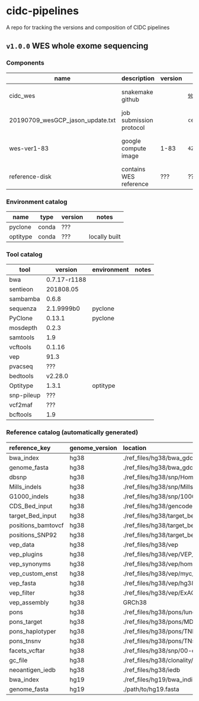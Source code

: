 # cidc-pipelines
A repo for tracking the versions and composition of CIDC pipelines

## `v1.0.0` WES whole exome sequencing

### Components

| name     | description      | version | hash    | label                 |
|----------|------------------|---------|---------|-----------------------|
| cidc_wes | snakemake github |         | [`9b26a3d`](https://github.com/CIMAC-CIDC/cidc-wes/commit/9b26a3d063716eb176a40a23ef5213edd3a7a785) | commit from 6/12/2019 |
| 20190709_wesGCP_jason_update.txt | job submission protocol | | `ce44437cb14f38aadabc53838ed45fa3` | md5 checksum of text file |
| wes-ver1-83 | google compute image | 1-83 | `42WmSpB8rSM=` | label fingerprint of the image |
| reference-disk | contains WES reference | ??? | ??? | ??? |

### Environment catalog

| name     | type |    version   | notes   |
|----------|------|--------------|---------|
| pyclone  | conda | ???         |         |
| optitype | conda | ???         | locally built |


### Tool catalog

| tool     | version      | environment | notes   |
|----------|--------------|-------------|---------|
| bwa      | 0.7.17-r1188 |         | |
| sentieon | 201808.05    |         | |
| sambamba | 0.6.8        |         | |
| sequenza | 2.1.9999b0    | pyclone  | |
| PyClone  | 0.13.1    | pyclone | |
| mosdepth |  0.2.3       |         | |
| samtools | 1.9          |         | |
| vcftools | 0.1.16       |         | |
| vep      | 91.3         |         | |
| pvacseq  | ???     |         | |
| bedtools | v2.28.0      |         | |
| Optitype | 1.3.1    | optitype | |
| snp-pileup | ???   |         | |
| vcf2maf | ??? |  | |
| bcftools | 1.9     |         | |

### Reference catalog (automatically generated)

| reference_key      | genome_version   | location                                                              | reference_version   | source   | date   |
|:-------------------|:-----------------|:----------------------------------------------------------------------|:--------------------|:---------|:-------|
| bwa_index          | hg38             | ./ref_files/hg38/bwa_gdc/GRCh38.d1.vd1.fa                             |                     |          |        |
| genome_fasta       | hg38             | ./ref_files/hg38/bwa_gdc/GRCh38.d1.vd1.fa                             |                     |          |        |
| dbsnp              | hg38             | ./ref_files/hg38/snp/Homo_sapiens_assembly38.dbsnp138.vcf             |                     |          |        |
| Mills_indels       | hg38             | ./ref_files/hg38/snp/Mills_and_1000G_gold_standard.indels.hg38.vcf.gz |                     |          |        |
| G1000_indels       | hg38             | ./ref_files/hg38/snp/1000G_phase1.snps.high_confidence.hg38.vcf.gz    |                     |          |        |
| CDS_Bed_input      | hg38             | ./ref_files/hg38/gencode27.canonical.bed                              |                     |          |        |
| target_Bed_input   | hg38             | ./ref_files/hg38/target_beds/mocha.liftover.hg38.bed                  |                     |          |        |
| positions_bamtovcf | hg38             | ./ref_files/hg38/target_beds/pos_bamtovcf.bed                         |                     |          |        |
| positions_SNP92    | hg38             | ./ref_files/hg38/target_beds/pos_filtervcf.bed                        |                     |          |        |
| vep_data           | hg38             | ./ref_files/hg38/vep                                                  |                     |          |        |
| vep_plugins        | hg38             | ./ref_files/hg38/vep/VEP_plugins                                      |                     |          |        |
| vep_synonyms       | hg38             | ./ref_files/hg38/vep/homo_sapiens/91_GRCh38/chr_synonyms.txt          |                     |          |        |
| vep_custom_enst    | hg38             | ./ref_files/hg38/vep/myc_isoform_overrides_uniprot                    |                     |          |        |
| vep_fasta          | hg38             | ./ref_files/hg38/vep/hg38.canonical.fa                                |                     |          |        |
| vep_filter         | hg38             | ./ref_files/hg38/vep/ExAC_nonTCGA.r0.3.1.sites.vep.vcf.gz             |                     |          |        |
| vep_assembly       | hg38             | GRCh38                                                                |                     |          |        |
| pons               | hg38             | ./ref_files/hg38/pons/lung_TCGA_cnv_pad0                              |                     |          |        |
| pons_target        | hg38             | ./ref_files/hg38/pons/MDA_Broad_Miao.target.bed                       |                     |          |        |
| pons_haplotyper    | hg38             | ./ref_files/hg38/pons/TNhaplotyper_PoN.vcf.gz                         |                     |          |        |
| pons_tnsnv         | hg38             | ./ref_files/hg38/pons/TNsnv_PoN.vcf                                   |                     |          |        |
| facets_vcftar      | hg38             | ./ref_files/hg38/snp/00-common_all.vcf.gz                             |                     |          |        |
| gc_file            | hg38             | ./ref_files/hg38/clonality/hg38.gc50Base.txt.gz                       |                     |          |        |
| neoantigen_iedb    | hg38             | ./ref_files/hg38/iedb                                                 |                     |          |        |
| bwa_index          | hg19             | ./ref_files/hg19/bwa_indices/hg19/hg19.fa                             |                     |          |        |
| genome_fasta       | hg19             | ./path/to/hg19.fasta                                                  |                     |          |        |
